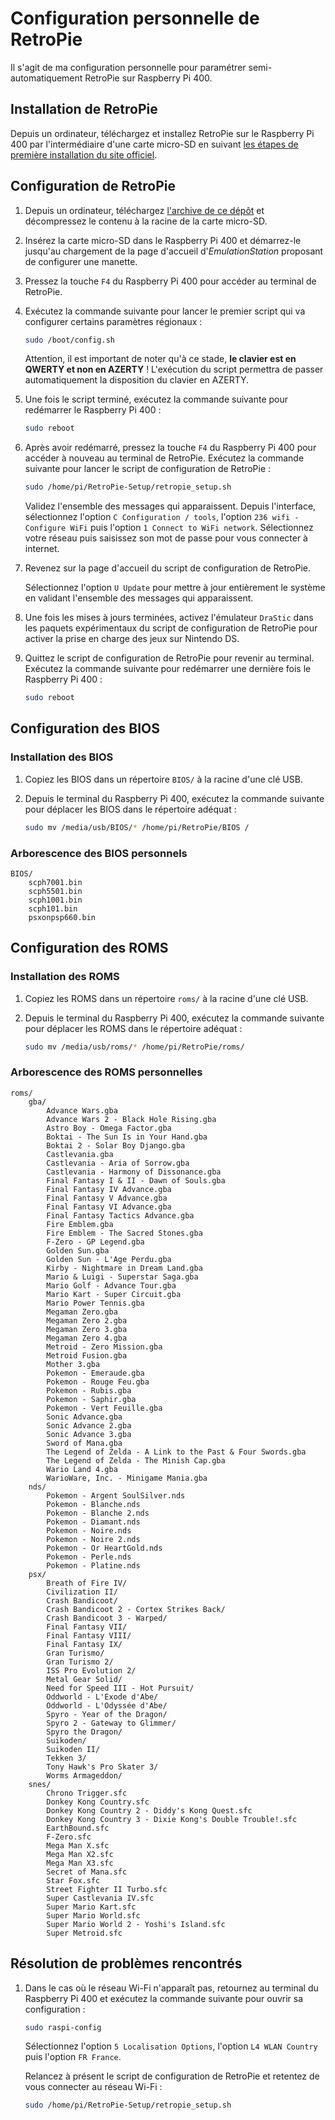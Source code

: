 # Configuration personnelle de RetroPie

Il s'agit de ma configuration personnelle pour paramétrer semi-automatiquement RetroPie sur Raspberry Pi 400.

## Installation de RetroPie

Depuis un ordinateur, téléchargez et installez RetroPie sur le Raspberry Pi 400 par l'intermédiaire d'une carte micro-SD en suivant [les étapes de première installation du site officiel](https://retropie.org.uk/docs/First-Installation/).

## Configuration de RetroPie

1. Depuis un ordinateur, téléchargez [l'archive de ce dépôt](https://github.com/qiaeru/retropie/archive/refs/heads/main.zip) et décompressez le contenu à la racine de la carte micro-SD.

2. Insérez la carte micro-SD dans le Raspberry Pi 400 et démarrez-le jusqu'au chargement de la page d'accueil d'_EmulationStation_ proposant de configurer une manette.

3. Pressez la touche `F4` du Raspberry Pi 400 pour accéder au terminal de RetroPie.

4. Exécutez la commande suivante pour lancer le premier script qui va configurer certains paramètres régionaux :

    ```bash
    sudo /boot/config.sh
    ```

    Attention, il est important de noter qu'à ce stade, **le clavier est en QWERTY et non en AZERTY** ! L'exécution du script permettra de passer automatiquement la disposition du clavier en AZERTY.

5. Une fois le script terminé, exécutez la commande suivante pour redémarrer le Raspberry Pi 400 :

    ```bash
    sudo reboot
    ```

6. Après avoir redémarré, pressez la touche `F4` du Raspberry Pi 400 pour accéder à nouveau au terminal de RetroPie. Exécutez la commande suivante pour lancer le script de configuration de RetroPie :

    ```bash
    sudo /home/pi/RetroPie-Setup/retropie_setup.sh
    ```

    Validez l'ensemble des messages qui apparaissent. Depuis l'interface, sélectionnez l'option `C Configuration / tools`, l'option `236 wifi - Configure WiFi` puis l'option `1 Connect to WiFi network`. Sélectionnez votre réseau puis saisissez son mot de passe pour vous connecter à internet.

7. Revenez sur la page d'accueil du script de configuration de RetroPie.

    Sélectionnez l'option `U Update` pour mettre à jour entièrement le système en validant l'ensemble des messages qui apparaissent.

8. Une fois les mises à jours terminées, activez l'émulateur `DraStic` dans les paquets expérimentaux du script de configuration de RetroPie pour activer la prise en charge des jeux sur Nintendo DS.

9. Quittez le script de configuration de RetroPie pour revenir au terminal. Exécutez la commande suivante pour redémarrer une dernière fois le Raspberry Pi 400 :

    ```bash
    sudo reboot
    ```

## Configuration des BIOS

### Installation des BIOS

1. Copiez les BIOS dans un répertoire `BIOS/` à la racine d'une clé USB.

2. Depuis le terminal du Raspberry Pi 400, exécutez la commande suivante pour déplacer les BIOS dans le répertoire adéquat :

    ```bash
    sudo mv /media/usb/BIOS/* /home/pi/RetroPie/BIOS /
    ```

### Arborescence des BIOS personnels

```text
BIOS/
    scph7001.bin
    scph5501.bin
    scph1001.bin
    scph101.bin
    psxonpsp660.bin
```

## Configuration des ROMS

### Installation des ROMS

1. Copiez les ROMS dans un répertoire `roms/` à la racine d'une clé USB.

2. Depuis le terminal du Raspberry Pi 400, exécutez la commande suivante pour déplacer les ROMS dans le répertoire adéquat :

    ```bash
    sudo mv /media/usb/roms/* /home/pi/RetroPie/roms/
    ```

### Arborescence des ROMS personnelles

```text
roms/
    gba/
        Advance Wars.gba
        Advance Wars 2 - Black Hole Rising.gba
        Astro Boy - Omega Factor.gba
        Boktai - The Sun Is in Your Hand.gba
        Boktai 2 - Solar Boy Django.gba
        Castlevania.gba
        Castlevania - Aria of Sorrow.gba
        Castlevania - Harmony of Dissonance.gba
        Final Fantasy I & II - Dawn of Souls.gba
        Final Fantasy IV Advance.gba
        Final Fantasy V Advance.gba
        Final Fantasy VI Advance.gba
        Final Fantasy Tactics Advance.gba
        Fire Emblem.gba
        Fire Emblem - The Sacred Stones.gba
        F-Zero - GP Legend.gba
        Golden Sun.gba
        Golden Sun - L'Age Perdu.gba
        Kirby - Nightmare in Dream Land.gba
        Mario & Luigi - Superstar Saga.gba
        Mario Golf - Advance Tour.gba
        Mario Kart - Super Circuit.gba
        Mario Power Tennis.gba
        Megaman Zero.gba
        Megaman Zero 2.gba
        Megaman Zero 3.gba
        Megaman Zero 4.gba
        Metroid - Zero Mission.gba
        Metroid Fusion.gba
        Mother 3.gba
        Pokemon - Emeraude.gba
        Pokemon - Rouge Feu.gba
        Pokemon - Rubis.gba
        Pokemon - Saphir.gba
        Pokemon - Vert Feuille.gba
        Sonic Advance.gba
        Sonic Advance 2.gba
        Sonic Advance 3.gba
        Sword of Mana.gba
        The Legend of Zelda - A Link to the Past & Four Swords.gba
        The Legend of Zelda - The Minish Cap.gba
        Wario Land 4.gba
        WarioWare, Inc. - Minigame Mania.gba
    nds/
        Pokemon - Argent SoulSilver.nds
        Pokemon - Blanche.nds
        Pokemon - Blanche 2.nds
        Pokemon - Diamant.nds
        Pokemon - Noire.nds
        Pokemon - Noire 2.nds
        Pokemon - Or HeartGold.nds
        Pokemon - Perle.nds
        Pokemon - Platine.nds
    psx/
        Breath of Fire IV/
        Civilization II/
        Crash Bandicoot/
        Crash Bandicoot 2 - Cortex Strikes Back/
        Crash Bandicoot 3 - Warped/
        Final Fantasy VII/
        Final Fantasy VIII/
        Final Fantasy IX/
        Gran Turismo/
        Gran Turismo 2/
        ISS Pro Evolution 2/
        Metal Gear Solid/
        Need for Speed III - Hot Pursuit/
        Oddworld - L'Exode d'Abe/
        Oddworld - L'Odyssée d'Abe/
        Spyro - Year of the Dragon/
        Spyro 2 - Gateway to Glimmer/
        Spyro the Dragon/
        Suikoden/
        Suikoden II/
        Tekken 3/
        Tony Hawk's Pro Skater 3/
        Worms Armageddon/
    snes/
        Chrono Trigger.sfc
        Donkey Kong Country.sfc
        Donkey Kong Country 2 - Diddy's Kong Quest.sfc
        Donkey Kong Country 3 - Dixie Kong's Double Trouble!.sfc
        EarthBound.sfc
        F-Zero.sfc
        Mega Man X.sfc
        Mega Man X2.sfc
        Mega Man X3.sfc
        Secret of Mana.sfc
        Star Fox.sfc
        Street Fighter II Turbo.sfc
        Super Castlevania IV.sfc
        Super Mario Kart.sfc
        Super Mario World.sfc
        Super Mario World 2 - Yoshi's Island.sfc
        Super Metroid.sfc
```

## Résolution de problèmes rencontrés

1. Dans le cas où le réseau Wi-Fi n'apparaît pas, retournez au terminal du Raspberry Pi 400 et exécutez la commande suivante pour ouvrir sa configuration :

    ```bash
    sudo raspi-config
    ```

    Sélectionnez l'option `5 Localisation Options`, l'option `L4 WLAN Country` puis l'option `FR France`.

    Relancez à présent le script de configuration de RetroPie et retentez de vous connecter au réseau Wi-Fi :

     ```bash
    sudo /home/pi/RetroPie-Setup/retropie_setup.sh
    ```
